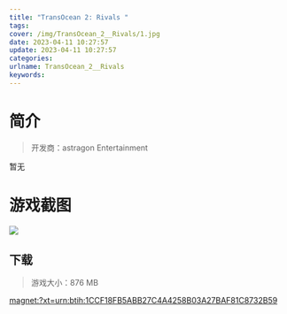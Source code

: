 ```yaml
---
title: "TransOcean 2: Rivals "
tags: 
cover: /img/TransOcean_2__Rivals/1.jpg
date: 2023-04-11 10:27:57
update: 2023-04-11 10:27:57
categories: 
urlname: TransOcean_2__Rivals
keywords: 
---
```

# 简介

> 开发商：astragon Entertainment

暂无

# 游戏截图

![](/img/TransOcean_2__Rivals/2.jpg)


## 下载

> 游戏大小：876 MB

[magnet:?xt=urn:btih:1CCF18FB5ABB27C4A4258B03A27BAF81C8732B59](magnet:?xt=urn:btih:1CCF18FB5ABB27C4A4258B03A27BAF81C8732B59)